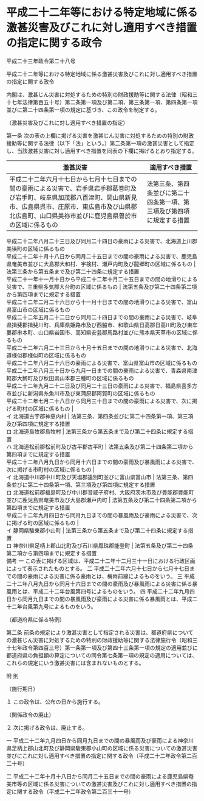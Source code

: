 # 平成二十二年等における特定地域に係る激甚災害及びこれに対し適用すべき措置の指定に関する政令

平成二十三年政令第二十八号

平成二十二年等における特定地域に係る激甚災害及びこれに対し適用すべき措置の指定に関する政令

内閣は、激甚じん災害に対処するための特別の財政援助等に関する法律（昭和三十七年法律第百五十号）第二条第一項及び第二項、第三条第一項、第四条第一項並びに第二十四条第一項の規定に基づき、この政令を制定する。

（激甚災害及びこれに対し適用すべき措置の指定）

第一条 次の表の上欄に掲げる災害を激甚じん災害に対処するための特別の財政援助等に関する法律（以下「法」という。）第二条第一項の激甚災害として指定し、当該激甚災害に対し適用すべき措置を同表の下欄に掲げるとおり指定する。

激甚災害 | 適用すべき措置  
---|---  
平成二十二年六月十七日から七月十七日までの間の豪雨による災害で、岩手県岩手郡葛巻町及び岩手町、岐阜県加茂郡八百津町、岡山県新見市、広島県呉市、庄原市、東広島市及び山県郡北広島町、山口県美祢市並びに鹿児島県曽於市の区域に係るもの | 法第三条、第四条並びに第二十四条第一項、第三項及び第四項に規定する措置  
平成二十二年八月二十三日及び同月二十四日の豪雨による災害で、北海道上川郡美瑛町の区域に係るもの  
平成二十二年十月十八日から同月二十五日までの間の豪雨による災害で、鹿児島県奄美市並びに大島郡大和村、宇検村、瀬戸内町及び龍郷町の区域に係るもの | 法第三条から第五条まで及び第二十四条に規定する措置  
平成二十一年十一月十日から平成二十二年十月二十五日までの間の地滑りによる災害で、三重県多気郡大台町の区域に係るもの | 法第五条及び第二十四条第二項から第四項までに規定する措置  
平成二十二年二月二十六日から十一月十日までの間の地滑りによる災害で、富山県富山市の区域に係るもの  
平成二十二年五月二十二日から同月二十四日までの間の豪雨による災害で、岐阜県揖斐郡揖斐川町、兵庫県姫路市及び西脇市、和歌山県日高郡日高川町及び東牟婁郡串本町、山口県岩国市、高知県安芸郡馬路村並びに熊本県天草市の区域に係るもの  
平成二十二年六月二十三日から十月十五日までの間の地滑りによる災害で、北海道様似郡様似町の区域に係るもの  
平成二十二年八月二十六日の豪雨による災害で、富山県富山市の区域に係るもの  
平成二十二年八月三十日から九月一日までの間の豪雨による災害で、青森県南津軽郡大鰐町及び秋田県山本郡三種町の区域に係るもの  
平成二十二年九月二十二日及び同月二十三日の豪雨による災害で、福島県喜多方市並びに新潟県糸魚川市及び東蒲原郡阿賀町の区域に係るもの  
平成二十二年七月二十八日から同月三十日までの間の豪雨による災害で、次に掲げる町村の区域に係るもの |   
イ 北海道古宇郡神恵内村 | 法第三条、第四条並びに第二十四条第一項、第三項及び第四項に規定する措置  
ロ 北海道島牧郡島牧村 | 法第三条から第五条まで及び第二十四条に規定する措置  
ハ 北海道松前郡松前町及び古平郡古平町 | 法第五条及び第二十四条第二項から第四項までに規定する措置  
平成二十二年八月九日から同月十六日までの間の豪雨及び暴風雨による災害で、次に掲げる市町村の区域に係るもの |   
イ 北海道中川郡中川町及び天塩郡遠別町並びに富山県富山市 | 法第三条、第四条並びに第二十四条第一項、第三項及び第四項に規定する措置  
ロ 北海道松前郡福島町及び中川郡音威子府村、大阪府茨木市及び豊能郡豊能町並びに鹿児島県奄美市及び大島郡瀬戸内町 | 法第五条及び第二十四条第二項から第四項までに規定する措置  
平成二十二年九月四日から同月九日までの間の暴風雨及び豪雨による災害で、次に掲げる町の区域に係るもの |   
イ 静岡県駿東郡小山町 | 法第三条から第五条まで及び第二十四条に規定する措置  
ロ 神奈川県足柄上郡山北町及び石川県鳳珠郡能登町 | 法第五条及び第二十四条第二項から第四項までに規定する措置  
備考 一 この表に掲げる区域は、平成二十二年十二月三十一日における行政区画によって表示されたものとする。 二 平成二十二年六月十七日から七月十七日までの間の豪雨による災害に係る豪雨とは、梅雨前線によるものをいう。 三 平成二十二年八月九日から同月十六日までの間の豪雨及び暴風雨による災害に係る暴風雨とは、平成二十二年台風第四号によるものをいう。 四 平成二十二年九月四日から同月九日までの間の暴風雨及び豪雨による災害に係る暴風雨とは、平成二十二年台風第九号によるものをいう。  
  
（都道府県に係る特例）

第二条 前条の規定により激甚災害として指定される災害は、都道府県についての激甚じん災害に対処するための特別の財政援助等に関する法律施行令（昭和三十七年政令第四百三号）第一条第一項及び第四十三条第一項の規定の適用並びに都道府県の負担額の算定についての同令第七条第一項の規定の適用については、これらの規定にいう激甚災害には含まれないものとする。

附 則

（施行期日）

１ この政令は、公布の日から施行する。

（関係政令の廃止）

２ 次に掲げる政令は、廃止する。

一 平成二十二年九月四日から同月九日までの間の暴風雨及び豪雨による神奈川県足柄上郡山北町及び静岡県駿東郡小山町の区域に係る災害についての激甚災害並びにこれに対し適用すべき措置の指定に関する政令（平成二十二年政令第二百二十号）

二 平成二十二年十月十八日から同月二十五日までの間の豪雨による鹿児島県奄美市等の区域に係る災害についての激甚災害及びこれに対し適用すべき措置の指定に関する政令（平成二十二年政令第二百三十一号）
